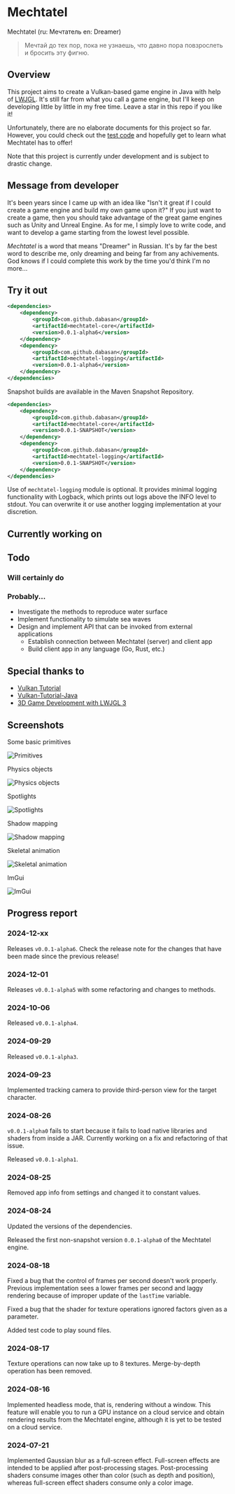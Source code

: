 # Mechtatel

Mechtatel (ru: Мечтатель en: Dreamer)

> Мечтай до тех пор, пока не узнаешь, что давно пора повзрослеть и бросить эту фигню.

## Overview

This project aims to create a Vulkan-based game engine in Java with help of [LWJGL](https://www.lwjgl.org/).
It's still far from what you call a game engine, but I'll keep on developing little by little in my free time.
Leave a star in this repo if you like it!

Unfortunately, there are no elaborate documents for this project so far.
However, you could check out the [test code](./mechtatel-core/src/test/java/com/github/maeda6uiui/mechtatel/) and hopefully get to learn what Mechtatel has to offer!

Note that this project is currently under development and is subject to drastic change.

## Message from developer

It's been years since I came up with an idea like "Isn't it great if I could create a game engine and build my own game upon it?"
If you just want to create a game, then you should take advantage of the great game engines such as Unity and Unreal Engine.
As for me, I simply love to write code, and want to develop a game starting from the lowest level possible.

*Mechtatel* is a word that means "Dreamer" in Russian.
It's by far the best word to describe me, only dreaming and being far from any achivements.
God knows if I could complete this work by the time you'd think I'm no more...

## Try it out

```xml
<dependencies>
    <dependency>
        <groupId>com.github.dabasan</groupId>
        <artifactId>mechtatel-core</artifactId>
        <version>0.0.1-alpha6</version>
    </dependency>
    <dependency>
        <groupId>com.github.dabasan</groupId>
        <artifactId>mechtatel-logging</artifactId>
        <version>0.0.1-alpha6</version>
    </dependency>
</dependencies>
```

Snapshot builds are available in the Maven Snapshot Repository.

```xml
<dependencies>
    <dependency>
        <groupId>com.github.dabasan</groupId>
        <artifactId>mechtatel-core</artifactId>
        <version>0.0.1-SNAPSHOT</version>
    </dependency>
    <dependency>
        <groupId>com.github.dabasan</groupId>
        <artifactId>mechtatel-logging</artifactId>
        <version>0.0.1-SNAPSHOT</version>
    </dependency>
</dependencies>
```

Use of `mechtatel-logging` module is optional.
It provides minimal logging functionality with Logback, which prints out logs above the INFO level to stdout.
You can overwrite it or use another logging implementation at your discretion.

## Currently working on

## Todo

### Will certainly do

### Probably...

- Investigate the methods to reproduce water surface
- Implement functionality to simulate sea waves
- Design and implement API that can be invoked from external applications
  - Establish connection between Mechtatel (server) and client app
  - Build client app in any language (Go, Rust, etc.)

## Special thanks to

- [Vulkan Tutorial](https://vulkan-tutorial.com/)
- [Vulkan-Tutorial-Java](https://github.com/Naitsirc98/Vulkan-Tutorial-Java)
- [3D Game Development with LWJGL 3](https://ahbejarano.gitbook.io/lwjglgamedev/)

## Screenshots

Some basic primitives

![Primitives](./Image/primitives.png)

Physics objects

![Physics objects](./Image/physics_objects.png)

Spotlights

![Spotlights](./Image/spotlights.png)

Shadow mapping

![Shadow mapping](./Image/shadow_mapping.png)

Skeletal animation

![Skeletal animation](./Image/skeletal_animation.png)

ImGui

![ImGui](./Image/imgui.png)

## Progress report

### 2024-12-xx

Releases `v0.0.1-alpha6`.
Check the release note for the changes that have been made since the previous release!

### 2024-12-01

Releases `v0.0.1-alpha5` with some refactoring and changes to methods.

### 2024-10-06

Released `v0.0.1-alpha4`.

### 2024-09-29

Released `v0.0.1-alpha3`.

### 2024-09-23

Implemented tracking camera to provide third-person view for the target character.

### 2024-08-26

`v0.0.1-alpha0` fails to start because it fails to load native libraries and shaders from inside a JAR.
Currently working on a fix and refactoring of that issue.

Released `v0.0.1-alpha1`.

### 2024-08-25

Removed app info from settings and changed it to constant values.

### 2024-08-24

Updated the versions of the dependencies.

Released the first non-snapshot version `0.0.1-alpha0` of the Mechtatel engine.

### 2024-08-18

Fixed a bug that the control of frames per second doesn't work properly.
Previous implementation sees a lower frames per second and laggy rendering because of improper update of the `lastTime` variable.

Fixed a bug that the shader for texture operations ignored factors given as a parameter.

Added test code to play sound files.

### 2024-08-17

Texture operations can now take up to 8 textures.
Merge-by-depth operation has been removed.

### 2024-08-16

Implemented headless mode, that is, rendering without a window.
This feature will enable you to run a GPU instance on a cloud service and obtain rendering results from the Mechtatel engine, although it is yet to be tested on a cloud service. 

### 2024-07-21

Implemented Gaussian blur as a full-screen effect.
Full-screen effects are intended to be applied after post-processing stages.
Post-processing shaders consume images other than color (such as depth and position), whereas full-screen effect shaders consume only a color image.

